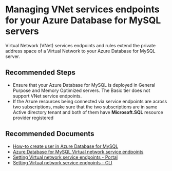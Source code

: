 <properties
    pageTitle="Managing VNet services endpoints for your Azure Database for MySQL servers"
    description="Managing VNet services endpoints for your Azure Database for MySQL servers"
    service="microsoft.dbformysql"
    resource="servers"
    authors="kummanish"
    ms.author="manishku"
    displayOrder="390"
    selfHelpType="resource"
    supportTopicIds="32640098"
    resourceTags="servers, databases"
    productPesIds="16221"
    cloudEnvironments="public"
    articleId="168ab2c1-a474-4155-8cf6-77a03bb8ef9a"
/>

# Managing VNet services endpoints for your Azure Database for MySQL servers

Virtual Network (VNet) services endpoints and rules extend the private address space of a Virtual Network to your Azure Database for MySQL server.

## **Recommended Steps**

* Ensure that your Azure Database for MySQL is deployed in General Purpose and Memory Optimized servers. The Basic tier does not support VNet service endpoints.
* If the Azure resources being connected via service endpoints are across two subscriptions, make sure that the two subscriptions are in same Active directory tenant and both of them have **Microsoft.SQL** resource provider registered

## **Recommended Documents**

* [How-to create user in Azure Database for MySQL](https://docs.microsoft.com/azure/mysql/howto-create-users)<br>
* [Azure Database for MySQL Virtual network service endpoints](https://docs.microsoft.com/azure/mysql/concepts-data-access-and-security-vnet)<br>
* [Setting Virtual network service endpoints - Portal](https://docs.microsoft.com/azure/mysql/howto-manage-vnet-using-portal)<br>
* [Setting Virtual network service endpoints - CLI](https://docs.microsoft.com/azure/mysql/howto-manage-vnet-using-cli)
